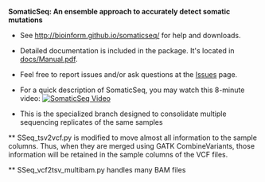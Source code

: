 <b>SomaticSeq: An ensemble approach to accurately detect somatic mutations</b>

* See http://bioinform.github.io/somaticseq/ for help and downloads.
* Detailed documentation is included in the package. It's located in [docs/Manual.pdf](docs/Manual.pdf "Documentation").
* Feel free to report issues and/or ask questions at the [Issues](../../issues "Issues") page.
* For a quick description of SomaticSeq, you may watch this 8-minute video:
  [![SomaticSeq Video](SomaticSeqYoutube.png)](https://www.youtube.com/watch?v=MnJdTQWWN6w "SomaticSeq Video")

* This is the specialized branch designed to consolidate multiple sequencing replicates of the same samples

** SSeq_tsv2vcf.py is modified to move almost all information to the sample columns. Thus, when they are merged using GATK CombineVariants, those information will be retained in the sample columns of the VCF files. 

** SSeq_vcf2tsv_multibam.py handles many BAM files
